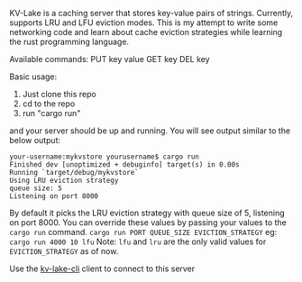 KV-Lake is a caching server that stores key-value pairs of strings. Currently, supports LRU and LFU eviction modes.
This is my attempt to write some networking code and learn about cache eviction strategies while learning the rust programming language.

Available commands:
PUT key value
GET key
DEL key

Basic usage:
1. Just clone this repo
2. cd to the repo
3. run "cargo run"

and your server should be up and running. You will see output similar to the below output:
```
your-username:mykvstore yourusername$ cargo run
Finished dev [unoptimized + debuginfo] target(s) in 0.00s
Running `target/debug/mykvstore`
Using LRU eviction strategy
queue size: 5
Listening on port 8000
```
By default it picks the LRU eviction strategy with queue size of 5, listening on port 8000. You can override these values by passing your values to the `cargo run` command.
`cargo run PORT QUEUE_SIZE EVICTION_STRATEGY`
eg: `cargo run 4000 10 lfu`
Note: `lfu` and `lru` are the only valid values for `EVICTION_STRATEGY` as of now.

Use the  [kv-lake-cli](https://github.com/blackblood/kv-lake-cli) client to connect to this server
